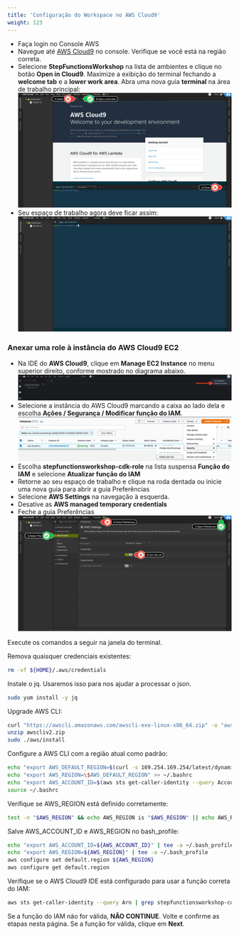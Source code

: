 ```yaml
---
title: 'Configuração do Workspace no AWS Cloud9'
weight: 123
---
```


- Faça login no Console AWS
- Navegue até [AWS Cloud9](https://console.aws.amazon.com/cloud9/home) no console. Verifique se você está na região correta.
- Selecione **StepFunctionsWorkshop** na lista de ambientes e clique no botão **Open in Cloud9**. Maximize a exibição do terminal fechando a **welcome tab** e a **lower work area**. Abra uma nova guia **terminal** na área de trabalho principal:
  ![AWS Cloud9 Antes](/static/img/setup/c9before.png)
- Seu espaço de trabalho agora deve ficar assim:
  ![AWS Cloud9 Depois](/static/img/setup/c9after.png)

### Anexar uma role à instância do AWS Cloud9 EC2

- Na IDE do **AWS Cloud9**, clique em **Manage EC2 Instance** no menu superior direito, conforme mostrado no diagrama abaixo.
  ![AWS Cloud9 manage](/static/img/setup/c9manageinstance.png)
- Selecione a instância do AWS Cloud9 marcando a caixa ao lado dela e escolha **Ações / Segurança / Modificar função do IAM**.
  ![Função da instância do AWS Cloud9](/static/img/setup/c9instancerole.png)
- Escolha **stepfunctionsworkshop-cdk-role** na lista suspensa **Função do IAM** e selecione **Atualizar função do IAM**
- Retorne ao seu espaço de trabalho e clique na roda dentada ou inicie uma nova guia para abrir a guia Preferências
- Selecione **AWS Settings** na navegação à esquerda.
- Desative as **AWS managed temporary credentials**
- Feche a guia Preferências
  ![Configurações do AWS Cloud9 aws](/static/img/setup/c9disableiam.png)

Execute os comandos a seguir na janela do terminal.

Remova quaisquer credenciais existentes:

```bash
rm -vf ${HOME}/.aws/credentials
```

Instale o jq. Usaremos isso para nos ajudar a processar o json.

```bash
sudo yum install -y jq
```

Upgrade AWS CLI:

```bash
curl "https://awscli.amazonaws.com/awscli-exe-linux-x86_64.zip" -o "awscliv2.zip"
unzip awscliv2.zip
sudo ./aws/install
```

Configure a AWS CLI com a região atual como padrão:

```bash
echo "export AWS_DEFAULT_REGION=$(curl -s 169.254.169.254/latest/dynamic/instance-identity/document | jq -r .region)" >> ~/.bashrc
echo "export AWS_REGION=\$AWS_DEFAULT_REGION" >> ~/.bashrc
echo "export AWS_ACCOUNT_ID=$(aws sts get-caller-identity --query Account --output text)" >> ~/.bashrc
source ~/.bashrc
```

Verifique se AWS_REGION está definido corretamente:

```bash
test -n "$AWS_REGION" && echo AWS_REGION is "$AWS_REGION" || echo AWS_REGION is not set
```

Salve AWS_ACCOUNT_ID e AWS_REGION no bash_profile:

```bash
echo "export AWS_ACCOUNT_ID=${AWS_ACCOUNT_ID}" | tee -a ~/.bash_profile
echo "export AWS_REGION=${AWS_REGION}" | tee -a ~/.bash_profile
aws configure set default.region ${AWS_REGION}
aws configure get default.region
```

Verifique se o AWS Cloud9 IDE está configurado para usar a função correta do IAM:

```bash
aws sts get-caller-identity --query Arn | grep stepfunctionsworkshop-cdk-role -q && echo "IAM role valid" || echo "IAM role NOT valid"
```

Se a função do IAM não for válida, **NÃO CONTINUE**. Volte e confirme as etapas nesta página. Se a função for válida, clique em **Next**.
